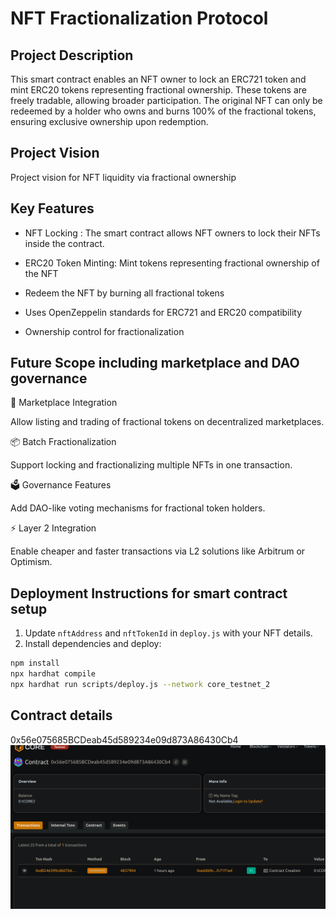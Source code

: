 # NFT Fractionalization Protocol

## Project Description

This smart contract enables an NFT owner to lock an ERC721 token and mint ERC20 tokens representing fractional ownership. These tokens are freely tradable, allowing broader participation. The original NFT can only be redeemed by a holder who owns and burns 100% of the fractional tokens, ensuring exclusive ownership upon redemption.

## Project Vision

Project vision for NFT liquidity via fractional ownership

## Key Features

- NFT Locking : The smart contract allows NFT owners to lock their NFTs inside the contract.

- ERC20 Token Minting: Mint tokens representing fractional ownership of the NFT
  
- Redeem the NFT by burning all fractional tokens

- Uses OpenZeppelin standards for ERC721 and ERC20 compatibility
  
- Ownership control for fractionalization

## Future Scope including marketplace and DAO governance

🛒 Marketplace Integration

Allow listing and trading of fractional tokens on decentralized marketplaces.

📦 Batch Fractionalization

Support locking and fractionalizing multiple NFTs in one transaction.

🗳️ Governance Features

Add DAO-like voting mechanisms for fractional token holders.

⚡ Layer 2 Integration

Enable cheaper and faster transactions via L2 solutions like Arbitrum or Optimism.

## Deployment Instructions for smart contract setup
1. Update `nftAddress` and `nftTokenId` in `deploy.js` with your NFT details.
2. Install dependencies and deploy:

```bash
npm install
npx hardhat compile
npx hardhat run scripts/deploy.js --network core_testnet_2
```

## Contract details
0x56e075685BCDeab45d589234e09d873A86430Cb4![alt text](image.png)

